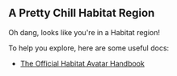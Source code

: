 A Pretty Chill Habitat Region
-----------------------------

Oh dang, looks like you're in a Habitat region!

To help you explore, here are some useful docs:

-  [The Official Habitat Avatar Handbook](https://frandallfarmer.github.io/neohabitat-doc/docs/Avatar%20Handbook.html)
